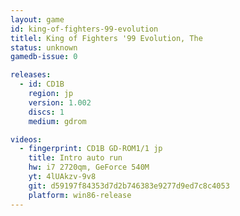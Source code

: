 ```yaml
---
layout: game
id: king-of-fighters-99-evolution
titlel: King of Fighters '99 Evolution, The
status: unknown
gamedb-issue: 0

releases:
  - id: CD1B
    region: jp
    version: 1.002
    discs: 1
    medium: gdrom

videos:
  - fingerprint: CD1B GD-ROM1/1 jp
    title: Intro auto run
    hw: i7 2720qm, GeForce 540M
    yt: 4lUAkzv-9v8
    git: d59197f84353d7d2b746383e9277d9ed7c8c4053
    platform: win86-release
---
```


